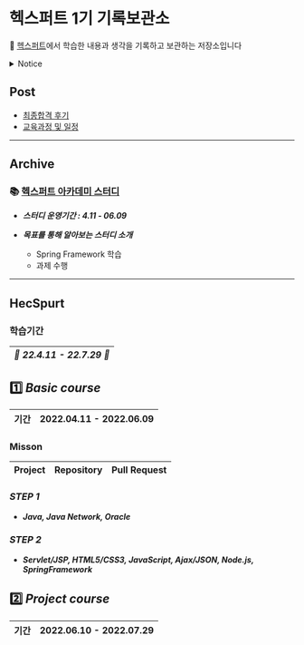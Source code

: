 # 헥스퍼트 1기 기록보관소

🌹 [헥스퍼트](https://www.saramin.co.kr/zf_user/jobs/relay/view?isMypage=no&rec_idx=42519821&recommend_ids=eJxNj8kVw0AMQqvJHaH9nELcfxcZ2%2FHIxw8InozuYNdRlE9%2B7YWHXYJqF%2BIouX3LSnD5fSHpmRzXSRl0b2Xu8OC%2F28qd%2Btr2UOy4JuLdTajVRrFW84U4EV6y2rertg4G14qoTbglOh8kJPIKP1X0niEzIDFViFLu28Hnpyi%2FhR9c2ks7&view_type=search&searchword=%EC%9E%90%EB%B0%94+%EC%9D%80%ED%96%89&searchType=search&gz=1&t_ref_content=generic&t_ref=search&paid_fl=n#seq=0)에서 학습한 내용과 생각을 기록하고 보관하는 저장소입니다

<details>
<summary></r>Notice </summary>
<ul>
<li><a href="">22-04-09 테스트용</a></li>
</ul>
</details>

## Post
- [최종합격 후기](https://github.com/Jinuk93/HecSpurt/blob/master/Post/Before%20start%2C.md)
- [교육과정 및 일정](https://github.com/Jinuk93/HecSpurt/blob/master/Post/curriculum.md)

---

## Archive

### 📚 [헥스퍼트 아카데미 스터디](https://github.com/Jinuk93/HecSpurt/blob/master/Study/README.md)
  
  - ***스터디 운영기간 : 4.11 - 06.09***
 
  - ***목표를 통해 알아보는 스터디 소개***
    - Spring Framework 학습
    - 과제 수행

---
 
## HecSpurt 
 
### 학습기간

|***🌼 22.4.11 - 22.7.29 🌼***|
|---|
 
## 1️⃣ ***Basic course*** 

|기간|2022.04.11 - 2022.06.09|
|---|---|

### Misson

|Project|Repository|Pull Request|
|---|---|---|

### ***STEP 1***
- ***Java, Java Network, Oracle***

### ***STEP 2***
- ***Servlet/JSP, HTML5/CSS3, JavaScript, Ajax/JSON, Node.js, SpringFramework***

## 2️⃣ ***Project course***

|기간|2022.06.10 - 2022.07.29|
|---|---|

